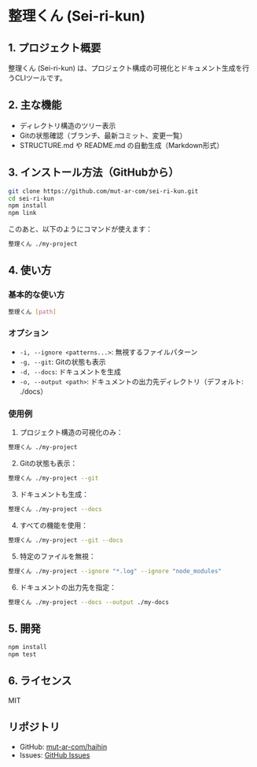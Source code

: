 # 整理くん (Sei-ri-kun)

## 1. プロジェクト概要

整理くん (Sei-ri-kun) は、プロジェクト構成の可視化とドキュメント生成を行うCLIツールです。

## 2. 主な機能

- ディレクトリ構造のツリー表示
- Gitの状態確認（ブランチ、最新コミット、変更一覧）
- STRUCTURE.md や README.md の自動生成（Markdown形式）

## 3. インストール方法（GitHubから）

```bash
git clone https://github.com/mut-ar-com/sei-ri-kun.git
cd sei-ri-kun
npm install
npm link
```

このあと、以下のようにコマンドが使えます：

```bash
整理くん ./my-project
```

## 4. 使い方

### 基本的な使い方

```bash
整理くん [path]
```

### オプション

- `-i, --ignore <patterns...>`: 無視するファイルパターン
- `-g, --git`: Gitの状態も表示
- `-d, --docs`: ドキュメントを生成
- `-o, --output <path>`: ドキュメントの出力先ディレクトリ（デフォルト: ./docs）

### 使用例

1. プロジェクト構造の可視化のみ：
```bash
整理くん ./my-project
```

2. Gitの状態も表示：
```bash
整理くん ./my-project --git
```

3. ドキュメントも生成：
```bash
整理くん ./my-project --docs
```

4. すべての機能を使用：
```bash
整理くん ./my-project --git --docs
```

5. 特定のファイルを無視：
```bash
整理くん ./my-project --ignore "*.log" --ignore "node_modules"
```

6. ドキュメントの出力先を指定：
```bash
整理くん ./my-project --docs --output ./my-docs
```

## 5. 開発

```bash
npm install
npm test
```

## 6. ライセンス

MIT

## リポジトリ

- GitHub: [mut-ar-com/haihin](https://github.com/mut-ar-com/haihin)
- Issues: [GitHub Issues](https://github.com/mut-ar-com/haihin/issues) 